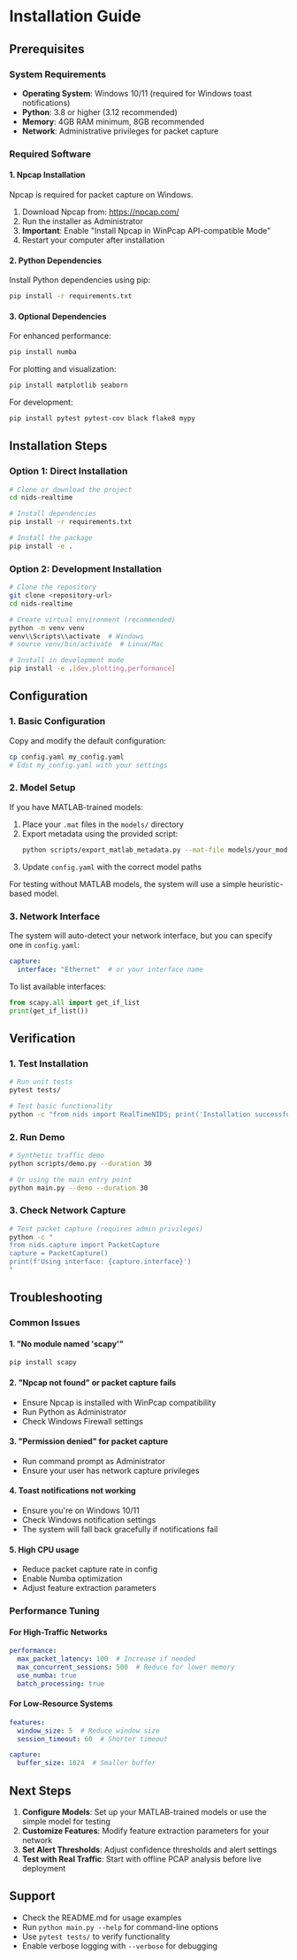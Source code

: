 # Installation Guide

## Prerequisites

### System Requirements
- **Operating System**: Windows 10/11 (required for Windows toast notifications)
- **Python**: 3.8 or higher (3.12 recommended)
- **Memory**: 4GB RAM minimum, 8GB recommended
- **Network**: Administrative privileges for packet capture

### Required Software

#### 1. Npcap Installation
Npcap is required for packet capture on Windows.

1. Download Npcap from: https://npcap.com/
2. Run the installer as Administrator
3. **Important**: Enable "Install Npcap in WinPcap API-compatible Mode"
4. Restart your computer after installation

#### 2. Python Dependencies
Install Python dependencies using pip:

```bash
pip install -r requirements.txt
```

#### 3. Optional Dependencies

For enhanced performance:
```bash
pip install numba
```

For plotting and visualization:
```bash
pip install matplotlib seaborn
```

For development:
```bash
pip install pytest pytest-cov black flake8 mypy
```

## Installation Steps

### Option 1: Direct Installation
```bash
# Clone or download the project
cd nids-realtime

# Install dependencies
pip install -r requirements.txt

# Install the package
pip install -e .
```

### Option 2: Development Installation
```bash
# Clone the repository
git clone <repository-url>
cd nids-realtime

# Create virtual environment (recommended)
python -m venv venv
venv\\Scripts\\activate  # Windows
# source venv/bin/activate  # Linux/Mac

# Install in development mode
pip install -e .[dev,plotting,performance]
```

## Configuration

### 1. Basic Configuration
Copy and modify the default configuration:
```bash
cp config.yaml my_config.yaml
# Edit my_config.yaml with your settings
```

### 2. Model Setup
If you have MATLAB-trained models:

1. Place your `.mat` files in the `models/` directory
2. Export metadata using the provided script:
   ```bash
   python scripts/export_matlab_metadata.py --mat-file models/your_model.mat
   ```
3. Update `config.yaml` with the correct model paths

For testing without MATLAB models, the system will use a simple heuristic-based model.

### 3. Network Interface
The system will auto-detect your network interface, but you can specify one in `config.yaml`:
```yaml
capture:
  interface: "Ethernet"  # or your interface name
```

To list available interfaces:
```python
from scapy.all import get_if_list
print(get_if_list())
```

## Verification

### 1. Test Installation
```bash
# Run unit tests
pytest tests/

# Test basic functionality
python -c "from nids import RealTimeNIDS; print('Installation successful!')"
```

### 2. Run Demo
```bash
# Synthetic traffic demo
python scripts/demo.py --duration 30

# Or using the main entry point
python main.py --demo --duration 30
```

### 3. Check Network Capture
```bash
# Test packet capture (requires admin privileges)
python -c "
from nids.capture import PacketCapture
capture = PacketCapture()
print(f'Using interface: {capture.interface}')
"
```

## Troubleshooting

### Common Issues

#### 1. "No module named 'scapy'"
```bash
pip install scapy
```

#### 2. "Npcap not found" or packet capture fails
- Ensure Npcap is installed with WinPcap compatibility
- Run Python as Administrator
- Check Windows Firewall settings

#### 3. "Permission denied" for packet capture
- Run command prompt as Administrator
- Ensure your user has network capture privileges

#### 4. Toast notifications not working
- Ensure you're on Windows 10/11
- Check Windows notification settings
- The system will fall back gracefully if notifications fail

#### 5. High CPU usage
- Reduce packet capture rate in config
- Enable Numba optimization
- Adjust feature extraction parameters

### Performance Tuning

#### For High-Traffic Networks
```yaml
performance:
  max_packet_latency: 100  # Increase if needed
  max_concurrent_sessions: 500  # Reduce for lower memory
  use_numba: true
  batch_processing: true
```

#### For Low-Resource Systems
```yaml
features:
  window_size: 5  # Reduce window size
  session_timeout: 60  # Shorter timeout

capture:
  buffer_size: 1024  # Smaller buffer
```

## Next Steps

1. **Configure Models**: Set up your MATLAB-trained models or use the simple model for testing
2. **Customize Features**: Modify feature extraction parameters for your network
3. **Set Alert Thresholds**: Adjust confidence thresholds and alert settings
4. **Test with Real Traffic**: Start with offline PCAP analysis before live deployment

## Support

- Check the README.md for usage examples
- Run `python main.py --help` for command-line options
- Use `pytest tests/` to verify functionality
- Enable verbose logging with `--verbose` for debugging